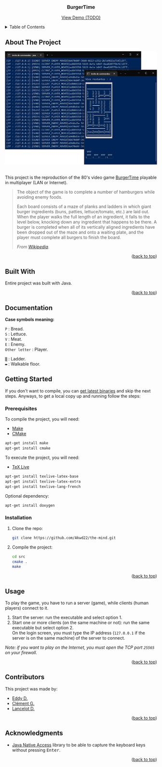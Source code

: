 <div id="top"></div>

<!-- PROJECT LOGO -->
<br />
<div align="center">
  <h3 align="center">BurgerTime</h3>
  <p align="center">
    <a href="#">View Demo (TODO)</a>
  </p>
</div>

<!-- TABLE OF CONTENTS -->
<details>
  <summary>Table of Contents</summary>
  <ol>
    <li><a href="#about-the-project">About The Project</a></li>
    <li><a href="#context">Context</a></li>
    <li><a href="#built-with">Built With</a></li>
    <li><a href="#documentation">Documentation</a></li>
    <li><a href="#getting-started">Getting Started</a></li>
    <li><a href="#usage">Usage</a></li>
    <li><a href="#contributors">Contributors</a></li>
    <li><a href="#acknowledgments">Acknowledgments</a></li>
  </ol>
</details>

<!-- ABOUT THE PROJECT -->
## About The Project

<div align="center">
  <img src="project-image.png">
</div>
<br />

This project is the reproduction of the 80's video game [BurgerTime](https://en.wikipedia.org/wiki/BurgerTime) playable in multiplayer (LAN or Internet).

> The object of the game is to complete a number of hamburgers while avoiding enemy foods.
>
> Each board consists of a maze of planks and ladders in which giant burger ingredients (buns, patties, lettuce/tomato, etc.) are laid out. When the player walks the full length of an ingredient, it falls to the level below, knocking down any ingredient that happens to be there. A burger is completed when all of its vertically aligned ingredients have been dropped out of the maze and onto a waiting plate, and the player must complete all burgers to finish the board.
>
> *From [Wikipedia](https://en.wikipedia.org/wiki/BurgerTime#Gameplay).*

<p align="right">(<a href="#top">back to top</a>)</p>

## Built With

Entire project was built with Java.

<p align="right">(<a href="#top">back to top</a>)</p>

<!-- DOCUMENTATION -->
## Documentation

**Case symbols meaning:**

`P` : Bread.  
`S` : Lettuce.  
`V` : Meat.  
`E` : Enemy.  
`Other letter` : Player.  

`▒` : Ladder.  
`▬` : Walkable floor.

<!-- GETTING STARTED -->
## Getting Started

If you don't want to compile, you can [get latest binaries](https://github.com/Akwd22/burger-time/releases/latest) and skip the next steps. Anyways, to get a local copy up and running follow the steps:

### Prerequisites

To compile the project, you will need:
* [Make](https://en.wikipedia.org/wiki/Make_(software))
* [CMake](https://cmake.org/)
```sh
apt-get install make
apt-get install cmake
```

To execute the project, you will need:
* [TeX Live](https://www.tug.org/texlive/)
```sh
apt-get install texlive-latex-base
apt-get install texlive-latex-extra
apt-get install texlive-lang-french
```

Optional dependency:
```sh
apt-get install doxygen
```

### Installation

1. Clone the repo:
   ```sh
   git clone https://github.com/Akwd22/the-mind.git
   ```
2. Compile the project:
   ```sh
   cd src
   cmake .
   make
   ```

<p align="right">(<a href="#top">back to top</a>)</p>

<!-- USAGE EXAMPLES -->
## Usage

To play the game, you have to run a server (game), while clients (human players) connect to it.

1. Start the server: run the executable and select option 1.  
2. Start one or more clients (on the same machine or not): run the same executable but select option 2.  
   On the login screen, you must type the IP address (`127.0.0.1` if the server is on the same machine) of the server to connect.

*Note: if you want to play on the Internet, you must open the TCP port `25565` on your firewall.*

<p align="right">(<a href="#top">back to top</a>)</p>

<!-- Contributors -->
## Contributors

This project was made by:
- [Eddy D.](https://github.com/Akwd22)
- [Clément G.](https://github.com/Zoreph22)
- [Lancelot D.](https://github.com/LancelotDucoeur)

<p align="right">(<a href="#top">back to top</a>)</p>

<!-- ACKNOWLEDGMENTS -->
## Acknowledgments

* [Java Native Access](https://github.com/java-native-access/jna) library to be able to capture the keyboard keys without pressing <kbd>Enter</kbd>.

<p align="right">(<a href="#top">back to top</a>)</p>
